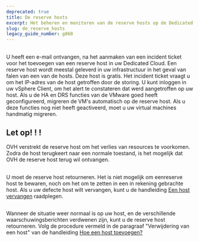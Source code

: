 ```yaml
---
deprecated: true
title: De reserve hosts
excerpt: Het beheren en monitoren van de reserve hosts op de Dedicated Cloud?
slug: de_reserve_hosts
legacy_guide_number: g860
---
```



## 
U heeft een e-mail ontvangen, na het aanmaken van een incident ticket voor het toevoegen van een reserve host in uw Dedicated Cloud.
Een reserve host wordt meestal geleverd in uw infrastructuur in het geval van falen van een van de hosts. Deze host is gratis. Het incident ticket vraagt u om het IP-adres van de host getroffen door de storing.
U kunt inloggen in uw vSphere Client, om het alert te constateren dat werd aangetroffen op uw host.
Als u de HA en DRS functies van de VMware goed heeft geconfigureerd, migreren de VM's automatisch op de reserve host.
Als u deze functies nog niet heeft geactiveerd, moet u uw virtual machines handmatig migreren.


## 

## Let op! ! !
OVH verstrekt de reserve host om het verlies van resources te voorkomen. Zodra de host terugkeert naar een normale toestand, is het mogelijk dat OVH de reserve host terug wil ontvangen.


## 
U moet de reserve host retourneren. Het is niet mogelijk om een ​​reserve host te bewaren, noch om het om te zetten in een in rekening gebrachte host. Als u uw defecte host wilt vervangen, kunt u de handleiding [Een host vervangen]({legacy}861) raadplegen.


## 
Wanneer de situatie weer normaal is op uw host, en de verschillende waarschuwingsberichten verdwenen zijn, kunt u de reserve host retourneren.
Volg de procedure vermeld in de paragraaf "Verwijdering van een host" van de handleiding [Hoe een host toevoegen?]({legacy}605)

